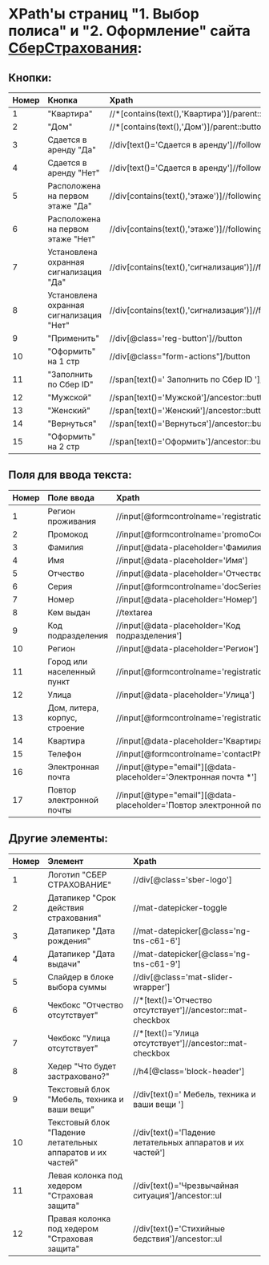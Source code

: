 # XPath'ы страниц "1. Выбор полиса" и "2. Оформление" сайта [СберСтрахования](https://online.sber.insure/store/propertyins/): 

## Кнопки:

|Номер|Кнопка|Xpath|  
|:-|:--|:--------|
|1|"Квартира"|//*[contains(text(),'Квартира')]/parent::button|
|2|"Дом"|//*[contains(text(),'Дом')]/parent::button|
|3|Сдается в аренду "Да"|//div[text()='Сдается в аренду']//following::button[1]|
|4|Сдается в аренду "Нет"|//div[text()='Сдается в аренду']//following::button[2]|
|5|Расположена на первом этаже "Да"|//div[contains(text(),'этаже')]//following::button[1]|
|6|Расположена на первом этаже "Нет"|//div[contains(text(),'этаже')]//following::button[2]|
|7|Установлена охранная сигнализация "Да"|//div[contains(text(),'сигнализация')]//following::button[1]|
|8|Установлена охранная сигнализация "Нет"|//div[contains(text(),'сигнализация')]//following::button[2]|
|9|"Применить"|//div[@class='reg-button']//button|
|10|"Оформить" на 1 стр|//div[@class="form-actions"]/button|
|11|"Заполнить по Сбер ID"|//span[text()=' Заполнить по Сбер ID ']/ancestor::button|
|12|"Мужской"|//span[text()='Мужской']/ancestor::button|
|13|"Женский"|//span[text()='Женский']/ancestor::button|
|14|"Вернуться"|//span[text()='Вернуться']/ancestor::button|
|15|"Оформить" на 2 стр|//span[text()='Оформить']/ancestor::button|

## Поля для ввода текста: 

|Номер|Поле ввода|Xpath|  
|:-|:--|:--------|
|1|Регион проживания|//input[@formcontrolname='registrationRegion']|
|2|Промокод|//input[@formcontrolname='promoCode']|
|3|Фамилия|//input[@data-placeholder='Фамилия']|
|4|Имя|//input[@data-placeholder='Имя']|
|5|Отчество|//input[@data-placeholder='Отчество']|
|6|Серия|//input[@formcontrolname='docSeries']|
|7|Номер|//input[@data-placeholder='Номер']|
|8|Кем выдан|//textarea|
|9|Код подразделения|//input[@data-placeholder='Код подразделения']|
|10|Регион|//input[@data-placeholder='Регион']|
|11|Город или населенный пункт|//input[@formcontrolname='registrationCity']|
|12|Улица|//input[@data-placeholder='Улица']|
|13|Дом, литера, корпус, строение|//input[@formcontrolname='registrationHouse']|
|14|Квартира|//input[@data-placeholder='Квартира']|
|15|Телефон|//input[@formcontrolname='contactPhone']|
|16|Электронная почта|//input[@type="email"][@data-placeholder='Электронная почта *']|
|17|Повтор электронной почты|//input[@type="email"][@data-placeholder='Повтор электронной почты *']| 

## Другие элементы:

|Номер| Элемент| Xpath |  
|:-|:-----|:----------|
|1|Логотип "СБЕР СТРАХОВАНИЕ"|//div[@class='sber-logo']|
|2|Датапикер "Срок действия страхования"|//mat-datepicker-toggle|
|3|Датапикер "Дата рождения"|//mat-datepicker[@class='ng-tns-c61-6']|
|4|Датапикер "Дата выдачи"|//mat-datepicker[@class='ng-tns-c61-9']|
|5|Слайдер в блоке выбора суммы|//div[@class='mat-slider-wrapper']|
|6|Чекбокс "Отчество отсутствует"|//*[text()='Отчество отсутствует']//ancestor::mat-checkbox|
|7|Чекбокс "Улица отсутствует"|//*[text()='Улица отсутствует']//ancestor::mat-checkbox|
|8|Хедер "Что будет застраховано?"|//h4[@class='block-header']|
|9|Текстовый блок "Мебель, техника и ваши вещи"|//div[text()=' Мебель, техника и ваши вещи ']|
|10|Текстовый блок "Падение летательных аппаратов и их частей"|//div[text()='Падение летательных аппаратов и их частей']|
|11|Левая колонка под хедером "Страховая защита"|//div[text()='Чрезвычайная ситуация']/ancestor::ul|
|12|Правая колонка под хедером "Страховая защита"|//div[text()='Стихийные бедствия']/ancestor::ul|


